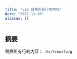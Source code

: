 ```yaml
---
title: "vim 替换所有行的内容"
date: "2022-11-10"
aliases: []
---
```

## 摘要
替换所有行的内容：      `:%s/from/to/g`

